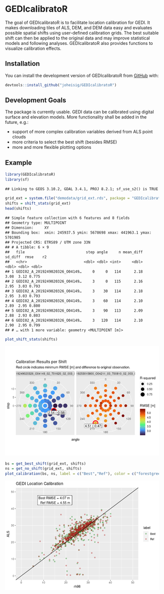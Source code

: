 
# GEDIcalibratoR

The goal of GEDIcalibratoR is to facilitate location calibration for
GEDI. It makes downloading tiles of ALS, DEM, and DEM data easy and
evaluates possible spatial shifts using user-defined calibration grids.
The best suitable shift can then be applied to the original data and may
improve statistical models and following analyses. GEDIcalibratoR also
provides functions to visualize calibration effects.

## Installation

You can install the development version of GEDIcalibratoR from
[GitHub](https://github.com/) with:

``` r
devtools::install_github("joheisig/GEDIcalibratoR")
```

## Development Goals

The package is currently usable. GEDI data can be calibrated using
digital surface and elevation models. More functionality shall be added
in the future, e.g.:

-   support of more complex calibration variables derived from ALS point
    clouds
-   more criteria to select the best shift (besides RMSE)
-   more and more flexible plotting options

## Example

``` r
library(GEDIcalibratoR)
library(sf)
```

    ## Linking to GEOS 3.10.2, GDAL 3.4.1, PROJ 8.2.1; sf_use_s2() is TRUE

``` r
grid_ext = system.file("demodata/grid_ext.rds", package = "GEDIcalibratoR") |> readRDS()
shifts = shift_stats(grid_ext)
head(shifts)
```

    ## Simple feature collection with 6 features and 8 fields
    ## Geometry type: MULTIPOINT
    ## Dimension:     XY
    ## Bounding box:  xmin: 245937.5 ymin: 5678698 xmax: 441963.1 ymax: 5701985
    ## Projected CRS: ETRS89 / UTM zone 33N
    ## # A tibble: 6 × 9
    ##   file                            step angle     n mean_diff sd_diff  rmse    r2
    ##   <chr>                          <dbl> <dbl> <int>     <dbl>   <dbl> <dbl> <dbl>
    ## 1 GEDI02_A_2019249020326_O04149…     0     0   114      2.18    3.08  3.12 0.775
    ## 2 GEDI02_A_2019249020326_O04149…     3     0   115      2.16    2.95  3.03 0.793
    ## 3 GEDI02_A_2019249020326_O04149…     3    30   114      2.18    2.95  3.03 0.793
    ## 4 GEDI02_A_2019249020326_O04149…     3    60   114      2.10    2.89  2.95 0.800
    ## 5 GEDI02_A_2019249020326_O04149…     3    90   113      2.09    2.88  2.93 0.803
    ## 6 GEDI02_A_2019249020326_O04149…     3   120   114      2.10    2.90  2.95 0.799
    ## # … with 1 more variable: geometry <MULTIPOINT [m]>

``` r
plot_shift_stats(shifts)
```

![](README_files/figure-gfm/unnamed-chunk-2-1.png)<!-- -->

``` r
bs = get_best_shift(grid_ext, shifts)
ns = get_no_shift(grid_ext, shifts)
plot_calibration(bs, ns, label = c("Best","Ref"), color = c("forestgreen", "firebrick"))
```

![](README_files/figure-gfm/unnamed-chunk-2-2.png)<!-- -->

